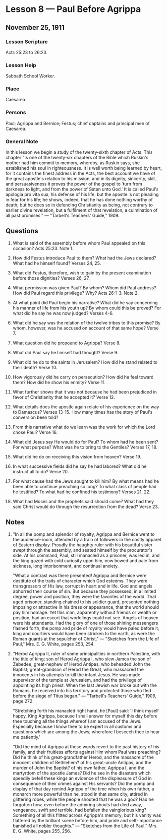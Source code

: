 # Lesson 8 — Paul Before Agrippa

## November 25, 1911

### Lesson Scripture
Acts 25:23 to 26:23.

### Lesson Help
Sabbath School Worker.

### Place
Caesarea.

### Persons
Paul; Agrippa and Bernice; Festus; chief captains and principal men of Caesarea.

### General Note
In this lesson we begin a study of the twenty-sixth chapter of Acts. This chapter "is one of the twenty-six chapters of the Bible which Ruskin's mother had him commit to memory, whereby, as Ruskin says, she established his soul in righteousness. It is well worth being learned by heart, for it contains the finest address in the Acts, the best account we have of the great apostle's relation to his mission, and in its dignity, sincerity, skill, and persuasiveness it proves the power of the gospel to 'turn from darkness to light, and from the power of Satan unto God.' It is called Paul's apologia pro vita sua, his defense of his life, but the apostle is not pleading in fear for his life; he shows, indeed, that he has done nothing worthy of death, but he does so in defending Christianity as being, not contrary to earlier divine revelation, but a fulfilment of that revelation, a culmination of all past promises." — "Tarbell's Teachers' Guide," 1909.

## Questions

1. What is said of the assembly before whom Paul appealed on this occasion? Acts 25:23. Note 1.

2. How did Festus introduce Paul to them? What had the Jews declared? What had he himself found? Verses 24, 25.

3. What did Festus, therefore, wish to gain by the present examination before those dignities? Verses 26, 27.

4. What permission was given Paul? By whom? Whom did Paul address? How did Paul regard this privilege? Why? Acts 26:1-3. Note 2.

5. At what point did Paul begin his narrative? What did he say concerning his manner of life from his youth up? By whom could this be proved? For what did he say he was now judged? Verses 4-6.

6. What did he say was the relation of the twelve tribes to this promise? By whom, however, was he accused on account of that same hope? Verse 7.

7. What question did he propound to Agrippa? Verse 8.

8. What did Paul say he himself had thought? Verse 9.

9. What did he do to the saints in Jerusalem? How did he stand related to their death? Verse 10.

10. How vigorously did he carry on persecution? How did he feel toward them? How did he show his enmity? Verse 11.

11. What further shows that it was not because he had been prejudiced in favor of Christianity that he accepted it? Verse 12.

12. What details does the apostle again relate of his experience on the way to Damascus? Verses 13-15. How many times has the story of Paul's conversion been told?

13. From this narrative what do we learn was the work for which the Lord chose Paul? Verse 16.

14. What did Jesus say He would do for Paul? To whom had he been sent? For what purpose? What was he to bring to the Gentiles? Verses 17, 18.

15. What did he do on receiving this vision from heaven? Verse 19.

16. In what successive fields did he say he had labored? What did he instruct all to do? Verse 20.

17. For what cause had the Jews sought to kill him? By what means had he been able to continue preaching so long? To what class of people had he testified? To what had he confined his testimony? Verses 21, 22.

18. What had Moses and the prophets said should come? What had they said Christ would do through the resurrection from the dead? Verse 23.

## Notes

1. "In all the pomp and splendor of royalty, Agrippa and Bernice went to the audience-room, attended by a train of followers in the costly apparel of Eastern display. Proudly the haughty ruler with his beautiful sister swept through the assembly, and seated himself by the procurator's side. At his command, Paul, still manacled as a prisoner, was led in, and the king gazed with cold curiosity upon him, now bowed and pale from sickness, long imprisonment, and continual anxiety.

   "What a contrast was there presented! Agrippa and Bernice were destitute of the traits of character which God esteems. They were transgressors of His law, corrupt in heart and in life. God and angels abhorred their course of sin. But because they possessed, in a limited degree, power and position, they were the favorites of the world. That aged prisoner, standing chained to his soldier guard, presented nothing imposing or attractive in his dress or appearance, that the world should pay him homage. Yet this man, apparently without friends or wealth or position, had an escort that worldlings could not see. Angels of heaven were his attendants. Had the glory of one of those shining messengers flashed forth, the pomp and pride of royalty would have paled before it; king and courtiers would have been stricken to the earth, as were the Roman guards at the sepulcher of Christ." — "Sketches from the Life of Paul," Mrs. E. G. White, pages 253, 254.

2. "Herod Agrippa II, ruler of some principalities in northern Palestine, with the title of king; son of Herod Agrippa I, who slew James the son of Zebedee; great-nephew of Herod Antipas, who beheaded John the Baptist; great-grandson of Herod the Great, who massacred the innocents in his attempts to kill the infant Jesus. He was made supervisor of the temple at Jerusalem, and had the privilege of appointing its high priest. When the last Jewish war broke out with the Romans, he received into his territory and protected those who fled before the siege of Titus began." — "Tarbell's Teachers' Guide," 1909, page 272.

   "Stretching forth his manacled right hand, he [Paul] said: 'I think myself happy, King Agrippa, because I shall answer for myself this day before thee touching all the things whereof I am accused of the Jews. Especially because I know thee to be expert in all customs and questions which are among the Jews; wherefore I beseech thee to hear me patiently.'

   "Did the mind of Agrippa at these words revert to the past history of his family, and their fruitless efforts against Him whom Paul was preaching? Did he think of his great-grandfather Herod, and the massacre of the innocent children of Bethlehem? of his great-uncle Antipas, and the murder of John the Baptist? of his own father, Agrippa I, and the martyrdom of the apostle James? Did he see in the disasters which speedily befell these kings an evidence of the displeasure of God in consequence of their crimes against His servants? Did the pomp and display of that day remind Agrippa of the time when his own father, a monarch more powerful than he, stood in that same city, attired in glittering robes, while the people shouted that he was a god? Had he forgotten how, even before the admiring shouts had died away, vengeance, swift and terrible, had befallen the vainglorious king? Something of all this flitted across Agrippa's memory; but his vanity was flattered by the brilliant scene before him, and pride and self-importance banished all nobler thoughts." — "Sketches from the Life of Paul," Mrs. E. G. White, pages 255, 256.